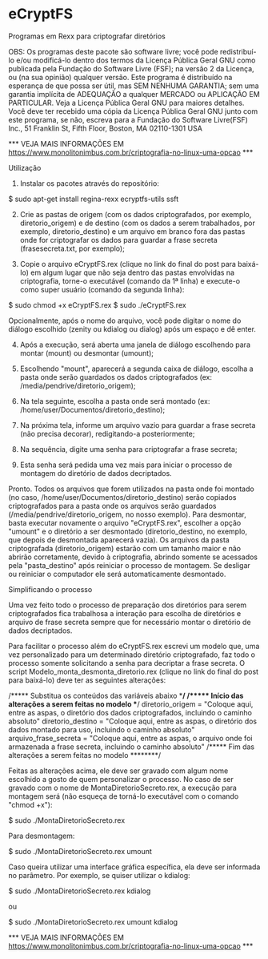 # eCryptFS
Programas em Rexx para criptografar diretórios

OBS: Os programas deste pacote são software livre; você pode redistribuí-lo e/ou modificá-lo dentro dos termos da Licença Pública Geral GNU como publicada pela Fundação do Software Livre (FSF); na versão 2 da Licença, ou (na sua opinião) qualquer versão.
Este programa é distribuído na esperança de que possa ser útil, mas SEM NENHUMA GARANTIA; sem uma garantia implícita de ADEQUAÇÃO a qualquer MERCADO ou APLICAÇÃO EM PARTICULAR. Veja a Licença Pública Geral GNU para maiores detalhes.
Você deve ter recebido uma cópia da Licença Pública Geral GNU junto com este programa, se não, escreva para a Fundação do Software Livre(FSF) Inc., 51 Franklin St, Fifth Floor, Boston, MA  02110-1301  USA

*** VEJA MAIS INFORMAÇÕES EM https://www.monolitonimbus.com.br/criptografia-no-linux-uma-opcao ***

Utilização

1) Instalar os pacotes através do repositório:

$ sudo apt-get install regina-rexx ecryptfs-utils ssft

2) Crie as pastas de origem (com os dados criptografados, por exemplo, diretorio_origem) e de destino (com os dados a serem trabalhados, por exemplo, diretorio_destino) e um arquivo em branco fora das pastas onde for criptografar os dados para guardar a frase secreta (frasesecreta.txt, por exemplo);

3) Copie o arquivo eCryptFS.rex (clique no link do final do post para baixá-lo) em algum lugar que não seja dentro das pastas envolvidas na criptografia, torne-o executável (comando da 1ª linha) e execute-o como super usuário (comando da segunda linha):

$ sudo chmod +x eCryptFS.rex
$ sudo ./eCryptFS.rex

Opcionalmente, após o nome do arquivo, você pode digitar o nome do diálogo escolhido (zenity ou kdialog ou dialog) após um espaço e dê enter.

4) Após a execução, será aberta uma janela de diálogo escolhendo para montar (mount) ou desmontar (umount);

5) Escolhendo "mount", aparecerá a segunda caixa de diálogo, escolha a pasta onde serão guardados os dados criptografados (ex: /media/pendrive/diretorio_origem);

6) Na tela seguinte, escolha a pasta onde será montado (ex: /home/user/Documentos/diretorio_destino);

7) Na próxima tela, informe um arquivo vazio para guardar a frase secreta (não precisa decorar), redigitando-a posteriormente;

8) Na sequência, digite uma senha para criptografar a frase secreta;

9) Esta senha será pedida uma vez mais para iniciar o processo de montagem do diretório de dados decriptados.

Pronto. Todos os arquivos que forem utilizados na pasta onde foi montado (no caso, /home/user/Documentos/diretorio_destino) serão copiados criptografados para a pasta onde os arquivos serão guardados (/media/pendrive/diretorio_origem, no nosso exemplo). Para desmontar, basta executar novamente o arquivo "eCryptFS.rex", escolher a opção "umount" e o diretório a ser desmontado (diretorio_destino, no exemplo, que depois de desmontada aparecerá vazia). Os arquivos da pasta criptografada (diretorio_origem) estarão com um tamanho maior e não abrirão corretamente, devido à criptografia, abrindo somente se acessados pela "pasta_destino" após reiniciar o processo de montagem. Se desligar ou reiniciar o computador ele será automaticamente desmontado.

Simplificando o processo

Uma vez feito todo o processo de preparação dos diretórios para serem criptografados fica trabalhosa a interação para escolha de diretórios e arquivo de frase secreta sempre que for necessário montar o diretório de dados decriptados.

Para facilitar o processo além do eCryptFS.rex escrevi um modelo que, uma vez personalizado para um determinado diretório criptografado, faz todo o processo somente solicitando a senha para decriptar a frase secreta. O script Modelo_monta_desmonta_diretorio.rex (clique no link do final do post para baixá-lo) deve ter as seguintes alterações:

/*****  Substitua os conteúdos das variáveis abaixo   \*****/
/*****  Início das alterações a serem feitas no modelo \*****/
diretorio_origem  = "Coloque aqui, entre as aspas, o diretório dos dados criptografados, incluindo o caminho absoluto"
diretorio_destino = "Coloque aqui, entre as aspas, o diretório dos dados montado para uso, incluindo o caminho absoluto"
arquivo_frase_secreta = "Coloque aqui, entre as aspas, o arquivo onde foi armazenada a frase secreta, incluindo o caminho absoluto"
/*****  Fim das alterações a serem feitas no modelo \********/

Feitas as alterações acima, ele deve ser gravado com algum nome escolhido a gosto de quem personalizar o processo. No caso de ser gravado com o nome de MontaDiretorioSecreto.rex, a execução para montagem será (não esqueça de torná-lo executável com o comando "chmod +x"):

$ sudo ./MontaDiretorioSecreto.rex

Para desmontagem:

$ sudo ./MontaDiretorioSecreto.rex umount

Caso queira utilizar uma interface gráfica específica, ela deve ser informada no parâmetro. Por exemplo, se quiser utilizar o kdialog:

$ sudo ./MontaDiretorioSecreto.rex kdialog

ou

$ sudo ./MontaDiretorioSecreto.rex umount kdialog

*** VEJA MAIS INFORMAÇÕES EM https://www.monolitonimbus.com.br/criptografia-no-linux-uma-opcao ***
